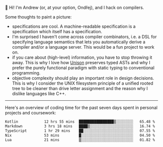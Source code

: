 :wave: Hi! I'm Andrew (or, at your option, Ondřej), and I hack on compilers. 

Some thoughts to paint a picture:
- specifications are cool. A machine-readable specification is a specification which itself has a specification.
- I'm surprised I haven't come across compiler combinators, i.e. a DSL for specifying language semantics that lets you automatically derive a compiler and/or a language server. This would be a fun project to work on.
- if you care about (high-level) information, you have to stop throwing it away. This is why I love how [Unison](https://github.com/unisonweb/unison) preserves typed ASTs and why I prefer the purely functional paradigm with static typing to conventional programming.
- objective complexity should play an important role in design decisions. This is why I consider the UNIX filesystem principle of a unified rooted tree to be cleaner than drive letter assignment and the reason why I dislike languages like C++.

---

Here's an overview of coding time for the past seven days spent in personal projects and coursework:
<!--START_SECTION:waka-->

```txt
Kotlin            12 hrs 55 mins  ████████████████▒░░░░░░░░   65.48 %
Markdown          3 hrs 18 mins   ████▒░░░░░░░░░░░░░░░░░░░░   16.74 %
TypeScript        1 hr 29 mins    ██░░░░░░░░░░░░░░░░░░░░░░░   07.55 %
Nix               53 mins         █░░░░░░░░░░░░░░░░░░░░░░░░   04.50 %
Lua               21 mins         ▒░░░░░░░░░░░░░░░░░░░░░░░░   01.82 %
```

<!--END_SECTION:waka-->

<!--
**viluon/viluon** is a ✨ _special_ ✨ repository because its `README.md` (this file) appears on your GitHub profile.

Here are some ideas to get you started:

- 🔭 I’m currently working on ...
- 🌱 I’m currently learning ...
- 👯 I’m looking to collaborate on ...
- 🤔 I’m looking for help with ...
- 💬 Ask me about ...
- 📫 How to reach me: ...
- 😄 Pronouns: ...
- ⚡ Fun fact: ...
-->
